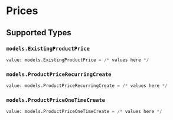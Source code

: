 # Prices


## Supported Types

### `models.ExistingProductPrice`

```python
value: models.ExistingProductPrice = /* values here */
```

### `models.ProductPriceRecurringCreate`

```python
value: models.ProductPriceRecurringCreate = /* values here */
```

### `models.ProductPriceOneTimeCreate`

```python
value: models.ProductPriceOneTimeCreate = /* values here */
```

